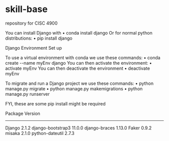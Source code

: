 # skill-base
repository for CISC 4900


You can install Django with 
•	conda install django
Or for normal python distributions:
•	pip install django


Django Environment Set up

To use a virtual environment with conda we use these commands:
•	conda create --name myEnv django
You can then activate the environment:
•	activate myEnv
You can then deactivate the environment 
•	deactivate myEnv

To migrate and run a Django project we use these commands:
•	python manage.py migrate
•	python manage.py makemigrations
•	python manage.py runserver

FYI, these are some pip install might be required 

Package           Version
----------------- ----------
Django            2.1.2
django-bootstrap3 11.0.0
django-braces     1.13.0
Faker             0.9.2
misaka            2.1.0
python-dateutil   2.7.3




